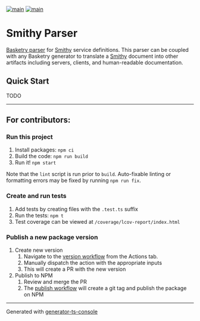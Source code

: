[![main](https://github.com/basketry/smithy/workflows/build/badge.svg?branch=main&event=push)](https://github.com/basketry/smithy/actions?query=workflow%3Abuild+branch%3Amain+event%3Apush)
[![main](https://img.shields.io/npm/v/@basketry/smithy)](https://www.npmjs.com/package/@basketry/smithy)

# Smithy Parser

[Basketry parser](https://github.com/basketry/basketry) for [Smithy](https://smithy.io/) service definitions. This parser can be coupled with any Basketry generator to translate a [Smithy](https://smithy.io/) document into other artifacts including servers, clients, and human-readable documentation.

## Quick Start

TODO

---

## For contributors:

### Run this project

1.  Install packages: `npm ci`
1.  Build the code: `npm run build`
1.  Run it! `npm start`

Note that the `lint` script is run prior to `build`. Auto-fixable linting or formatting errors may be fixed by running `npm run fix`.

### Create and run tests

1.  Add tests by creating files with the `.test.ts` suffix
1.  Run the tests: `npm t`
1.  Test coverage can be viewed at `/coverage/lcov-report/index.html`

### Publish a new package version

1. Create new version
   1. Navigate to the [version workflow](https://github.com/basketry/smithy/actions/workflows/version.yml) from the Actions tab.
   1. Manually dispatch the action with the appropriate inputs
   1. This will create a PR with the new version
1. Publish to NPM
   1. Review and merge the PR
   1. The [publish workflow](https://github.com/basketry/smithy/actions/workflows/publish.yml) will create a git tag and publish the package on NPM

---

Generated with [generator-ts-console](https://www.npmjs.com/package/generator-ts-console)
